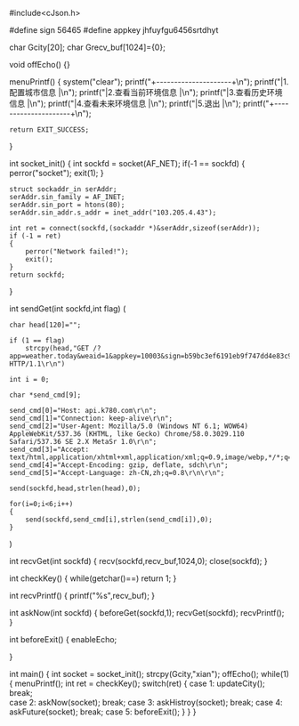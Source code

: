#include<cJson.h>



#define sign 56465
#define appkey jhfuyfgu6456srtdhyt

char Gcity[20];
char Grecv_buf[1024]={0};


void offEcho()
{}

menuPrintf()
{
    system("clear");
	printf("+---------------------+\n");
	printf("|1.配置城市信息       |\n");
	printf("|2.查看当前环境信息   |\n");
	printf("|3.查看历史环境信息   |\n");
	printf("|4.查看未来环境信息   |\n");
	printf("|5.退出   			  |\n");
	printf("+---------------------+\n");

	return EXIT_SUCCESS;
}

int socket_init()
{
    int sockfd = socket(AF_NET);
    if(-1 == sockfd)
	{
		perror("socket");
		exit(1);
	}

    struct sockaddr_in serAddr;
	serAddr.sin_family = AF_INET;
	serAddr.sin_port = htons(80);
	serAddr.sin_addr.s_addr = inet_addr("103.205.4.43");

    int ret = connect(sockfd,(sockaddr *)&serAddr,sizeof(serAddr));
    if (-1 = ret)
    {
        perror("Network failed!");
        exit();
    }
    return sockfd;
}

int sendGet(int sockfd,int flag)
(

    char head[120]="";

    if (1 == flag)
        strcpy(head,"GET /?app=weather.today&weaid=1&appkey=10003&sign=b59bc3ef6191eb9f747dd4e83c99f2a4&format=json HTTP/1.1\r\n")

    int i = 0;
 
    char *send_cmd[9];
	
	send_cmd[0]="Host: api.k780.com\r\n";
	send_cmd[1]="Connection: keep-alive\r\n";
    send_cmd[2]="User-Agent: Mozilla/5.0 (Windows NT 6.1; WOW64) AppleWebKit/537.36 (KHTML, like Gecko) Chrome/58.0.3029.110 Safari/537.36 SE 2.X MetaSr 1.0\r\n";
	send_cmd[3]="Accept: text/html,application/xhtml+xml,application/xml;q=0.9,image/webp,*/*;q=0.8\r\n";
	send_cmd[4]="Accept-Encoding: gzip, deflate, sdch\r\n";
	send_cmd[5]="Accept-Language: zh-CN,zh;q=0.8\r\n\r\n";

    send(sockfd,head,strlen(head),0);

    for(i=0;i<6;i++)
    {
        send(sockfd,send_cmd[i],strlen(send_cmd[i]),0);
    }
)


int recvGet(int sockfd)
{
    recv(sockfd,recv_buf,1024,0);
    close(sockfd);
}


int checkKey()
{
    while(getchar()==)
        return 1;
} 


int recvPrintf()
{
    printf("%s",recv_buf);
}

int askNow(int sockfd)
{
    beforeGet(sockfd,1);
    recvGet(sockfd);
    recvPrintf();
}


int beforeExit()
{
    enableEcho;

}


int main()
{
    int socket = socket_init();
    strcpy(Gcity,"xian");
    offEcho();
    while(1)
    {
        menuPrintf();
        int ret = checkKey();
        switch(ret)
        {
            case 1:
                updateCity();
                break;    
            case 2:
                askNow(socket);
                break;
            case 3:
                askHistroy(socket);
                break;
            case 4:
                askFuture(socket);
                break;
            case 5:
                beforeExit();
        }
    }
}